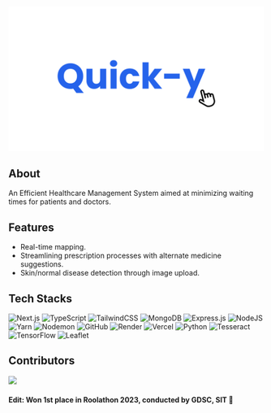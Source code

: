 <div align="center">
  <img src="/assets/cover.png" alt="banner-image"/>
</div>

## About

An Efficient Healthcare Management System aimed at minimizing waiting times for patients and doctors.

## Features

- Real-time mapping.
- Streamlining prescription processes with alternate medicine suggestions.
- Skin/normal disease detection through image upload.

## Tech Stacks

![Next.js](https://img.shields.io/badge/Next.js-%23000000.svg?style=for-the-badge&logo=next.js&logoColor=white)
![TypeScript](https://img.shields.io/badge/TypeScript-%23007ACC.svg?style=for-the-badge&logo=typescript&logoColor=white)
![TailwindCSS](https://img.shields.io/badge/tailwindcss-%2338B2AC.svg?style=for-the-badge&logo=tailwind-css&logoColor=white)
![MongoDB](https://img.shields.io/badge/MongoDB-%234ea94b.svg?style=for-the-badge&logo=mongodb&logoColor=white)
![Express.js](https://img.shields.io/badge/express.js-%23404d59.svg?style=for-the-badge&logo=express&logoColor=%2361DAFB)
![NodeJS](https://img.shields.io/badge/node.js-6DA55F?style=for-the-badge&logo=node.js&logoColor=white)
![Yarn](https://img.shields.io/badge/Yarn-%232C8EBB.svg?style=for-the-badge&logo=yarn&logoColor=white)
![Nodemon](https://img.shields.io/badge/NODEMON-%23323330.svg?style=for-the-badge&logo=nodemon&logoColor=%BBDEAD)
![GitHub](https://img.shields.io/badge/github-%23121011.svg?style=for-the-badge&logo=github&logoColor=white)
![Render](https://img.shields.io/badge/Render-%46E3B7.svg?style=for-the-badge&logo=render&logoColor=white)
![Vercel](https://img.shields.io/badge/vercel-%23000000.svg?style=for-the-badge&logo=vercel&logoColor=white)
![Python](https://img.shields.io/badge/python-%230077B5.svg?style=for-the-badge&logo=python&logoColor=white)
![Tesseract](https://img.shields.io/badge/tesseract-%231C1E26.svg?style=for-the-badge&logo=tesseract&logoColor=white)
![TensorFlow](https://img.shields.io/badge/tensorflow-%23FF6F00.svg?style=for-the-badge&logo=tensorflow&logoColor=white)
![Leaflet](https://img.shields.io/badge/leaflet-%23056B00.svg?style=for-the-badge&logo=leaflet&logoColor=white)

## Contributors

<a href="https://github.com/srajankumar/quick-y/graphs/contributors">
    <img src="https://contrib.rocks/image?repo=srajankumar/quick-y" />
</a>

#### Edit: Won 1st place in Roolathon 2023, conducted by GDSC, SIT 🎉

